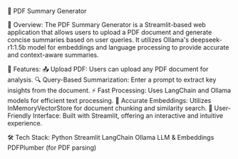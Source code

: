 📄 PDF Summary Generator

🎯 Overview:
The PDF Summary Generator is a Streamlit-based web application that allows users to upload a PDF document and generate concise summaries based on user queries. It utilizes Ollama's deepseek-r1:1.5b model for embeddings and language processing to provide accurate and context-aware summaries.

🚀 Features:
📤 Upload PDF: Users can upload any PDF document for analysis.
🔍 Query-Based Summarization: Enter a prompt to extract key insights from the document.
⚡ Fast Processing: Uses LangChain and Ollama models for efficient text processing.
🎯 Accurate Embeddings: Utilizes InMemoryVectorStore for document chunking and similarity search.
🎨 User-Friendly Interface: Built with Streamlit, offering an interactive and intuitive experience.

🛠️ Tech Stack:
Python 
Streamlit 
LangChain 
Ollama LLM & Embeddings 
PDFPlumber (for PDF parsing)
